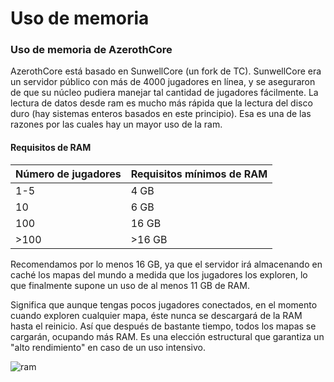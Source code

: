 # Uso de memoria

### Uso de memoria de AzerothCore

AzerothCore está basado en SunwellCore (un fork de TC). SunwellCore era un servidor público con más de 4000 jugadores en línea, y se aseguraron de que su núcleo pudiera manejar tal cantidad de jugadores fácilmente. La lectura de datos desde ram es mucho más rápida que la lectura del disco duro (hay sistemas enteros basados en este principio). Esa es una de las razones por las cuales hay un mayor uso de la ram.

#### Requisitos de RAM

| Número de jugadores | Requisitos mínimos de RAM |
|---------------------|---------------------------|
| 1-5                 |   4 GB                    |
| 10                  |   6 GB                    |
| 100                 |  16 GB                    |
| >100                | >16 GB                    |

Recomendamos por lo menos 16 GB, ya que el servidor irá almacenando en caché los mapas del mundo a medida que los jugadores los exploren, lo que finalmente supone un uso de al menos 11 GB de RAM.

Significa que aunque tengas pocos jugadores conectados, en el momento cuando exploren cualquier mapa, éste nunca se descargará de la RAM hasta el reinicio. Así que después de bastante tiempo, todos los mapas se cargarán, ocupando más RAM.
Es una elección estructural que garantiza un "alto rendimiento" en caso de un uso intensivo.

![ram](https://i.imgur.com/X3GBBbD.jpg)